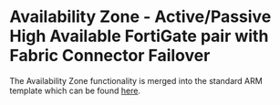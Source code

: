 # Availability Zone - Active/Passive High Available FortiGate pair with Fabric Connector Failover

The Availability Zone functionality is merged into the standard ARM template which can be found [here](/../../FortiGate/Active-Passive-SDN/README.md).
